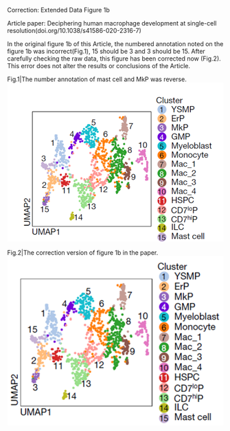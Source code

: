 
Correction: Extended Data Figure 1b

Article paper: Deciphering human macrophage development at single-cell resolution(doi.org/10.1038/s41586-020-2316-7)

In the original figure 1b of this Article, the numbered annotation noted on the figure 1b was incorrect(Fig.1), 15 should be 3 and 3 should be 15.
After carefully checking the raw data, this figure has been corrected now (Fig.2). This error does not alter the results or conclusions of the Article.

Fig.1|The number annotation of mast cell and MkP was reverse.
![image](https://github.com/Liu-Lan-lab/Correction-Bian-et-al-Nature-2020/blob/master/wrong_image.png?raw=true)

Fig.2|The correction version of figure 1b in the paper.
![image](https://github.com/Liu-Lan-lab/Correction-Bian-et-al-Nature-2020/blob/master/right_image.png?raw=true)
